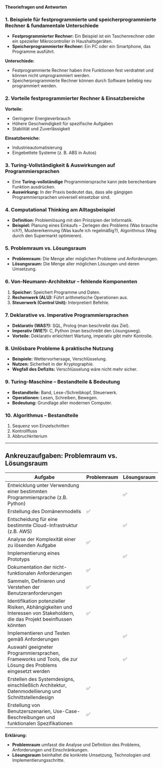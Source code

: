 **Theoriefragen und Antworten**

### 1. Beispiele für festprogrammierte und speicherprogrammierte Rechner & fundamentale Unterschiede
- **Festprogrammierter Rechner:** Ein Beispiel ist ein Taschenrechner oder ein spezieller Mikrocontroller in Haushaltsgeräten.
- **Speicherprogrammierter Rechner:** Ein PC oder ein Smartphone, das Programme ausführt.

**Unterschiede:**
- Festprogrammierte Rechner haben ihre Funktionen fest verdrahtet und können nicht umprogrammiert werden.
- Speicherprogrammierte Rechner können durch Software beliebig neu programmiert werden.

### 2. Vorteile festprogrammierter Rechner & Einsatzbereiche
**Vorteile:**
- Geringerer Energieverbrauch
- Höhere Geschwindigkeit für spezifische Aufgaben
- Stabilität und Zuverlässigkeit

**Einsatzbereiche:**
- Industrieautomatisierung
- Eingebettete Systeme (z. B. ABS in Autos)

### 3. Turing-Vollständigkeit & Auswirkungen auf Programmiersprachen
- Eine **Turing-vollständige** Programmiersprache kann jede berechenbare Funktion ausdrücken.
- **Auswirkung:** In der Praxis bedeutet das, dass alle gängigen Programmiersprachen universell einsetzbar sind.

### 4. Computational Thinking am Alltagsbeispiel
- **Definition:** Problemlösung mit den Prinzipien der Informatik.
- **Beispiel:** Planung eines Einkaufs – Zerlegen des Problems (Was brauche ich?), Mustererkennung (Was kaufe ich regelmäßig?), Algorithmus (Weg durch den Supermarkt optimieren).

### 5. Problemraum vs. Lösungsraum
- **Problemraum:** Die Menge aller möglichen Probleme und Anforderungen.
- **Lösungsraum:** Die Menge aller möglichen Lösungen und deren Umsetzung.

### 6. Von-Neumann-Architektur – fehlende Komponenten
1. **Speicher:** Speichert Programme und Daten.
2. **Rechenwerk (ALU):** Führt arithmetische Operationen aus.
3. **Steuerwerk (Control Unit):** Interpretiert Befehle.

### 7. Deklarative vs. Imperative Programmiersprachen
- **Deklarativ (WAS?):** SQL, Prolog (man beschreibt das Ziel).
- **Imperativ (WIE?):** C, Python (man beschreibt den Lösungsweg).
- **Vorteile:** Deklarativ erleichtert Wartung, imperativ gibt mehr Kontrolle.

### 8. Unlösbare Probleme & praktische Nutzung
- **Beispiele:** Wettervorhersage, Verschlüsselung.
- **Nutzen:** Sicherheit in der Kryptographie.
- **Wegfall des Defizits:** Verschlüsselung wäre nicht mehr sicher.

### 9. Turing-Maschine – Bestandteile & Bedeutung
- **Bestandteile:** Band, Lese-/Schreibkopf, Steuerwerk.
- **Operationen:** Lesen, Schreiben, Bewegen.
- **Bedeutung:** Grundlage aller modernen Computer.

### 10. Algorithmus – Bestandteile
1. Sequenz von Einzelschritten
2. Kontrollfluss
3. Abbruchkriterium

---

## **Ankreuzaufgaben: Problemraum vs. Lösungsraum**

| Aufgabe | Problemraum | Lösungsraum |
|---------|------------|------------|
| Entwicklung unter Verwendung einer bestimmten Programmiersprache (z.B. Python) |   | ✅ |
| Erstellung des Domänenmodells | ✅ |   |
| Entscheidung für eine bestimmte Cloud-Infrastruktur (z.B. AWS) |   | ✅ |
| Analyse der Komplexität einer zu lösenden Aufgabe | ✅ |   |
| Implementierung eines Prototyps |   | ✅ |
| Dokumentation der nicht-funktionalen Anforderungen | ✅ |   |
| Sammeln, Definieren und Verstehen der Benutzeranforderungen | ✅ |   |
| Identifikation potenzieller Risiken, Abhängigkeiten und Interessen von Stakeholdern, die das Projekt beeinflussen könnten | ✅ |   |
| Implementieren und Testen gemäß Anforderungen |   | ✅ |
| Auswahl geeigneter Programmiersprachen, Frameworks und Tools, die zur Lösung des Problems eingesetzt werden |   | ✅ |
| Erstellen des Systemdesigns, einschließlich Architektur, Datenmodellierung und Schnittstellendesign | ✅ |   |
| Erstellung von Benutzerszenarien, Use-Case-Beschreibungen und funktionalen Spezifikationen | ✅ |   |

**Erklärung:**  
- **Problemraum** umfasst die Analyse und Definition des Problems, Anforderungen und Einschränkungen.  
- **Lösungsraum** beinhaltet die konkrete Umsetzung, Technologien und Implementierungsschritte.

